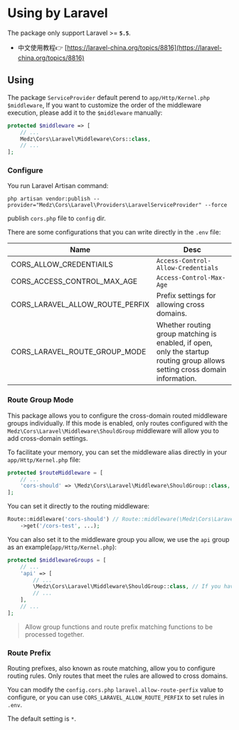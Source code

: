 # Using by Laravel

The package only support Laravel >= **`5.5`**.

- 中文使用教程👉 [https://laravel-china.org/topics/8816](https://laravel-china.org/topics/8816)

## Using

The package `ServiceProvider` default perend to `app/Http/Kernel.php` `$middleware`, If you want to customize the order of the middleware execution, please add it to the `$middleware` manually:


```php
protected $middleware => [
    // ...
    Medz\Cors\Laravel\Middleware\Cors::class,
    // ...
];
```

### Configure

You run Laravel Artisan command: 

```shell
php artisan vendor:publish --provider="Medz\Cors\Laravel\Providers\LaravelServiceProvider" --force
```

publish `cors.php` file to `config` dir.

There are some configurations that you can write directly in the `.env` file:

| Name | Desc |
|----|----|
| CORS_ALLOW_CREDENTIAILS | `Access-Control-Allow-Credentials` |
| CORS_ACCESS_CONTROL_MAX_AGE | `Access-Control-Max-Age` |
| CORS_LARAVEL_ALLOW_ROUTE_PERFIX | Prefix settings for allowing cross domains. |
| CORS_LARAVEL_ROUTE_GROUP_MODE | Whether routing group matching is enabled, if open, only the startup routing group allows setting cross domain information. |

### Route Group Mode

This package allows you to configure the cross-domain routed middleware groups individually. If this mode is enabled, only routes configured with the `Medz\Cors\Laravel\Middleware\ShouldGroup` middleware will allow you to add cross-domain settings.

To facilitate your memory, you can set the middleware alias directly in your `app/Http/Kernel.php` file:

```php
protected $routeMiddleware = [
    // ...
    'cors-should' => \Medz\Cors\Laravel\Middleware\ShouldGroup::class,
];
```

You can set it directly to the routing middleware:

```php
Route::middleware('cors-should') // Route::middleware(\Medz\Cors\Laravel\Middleware\ShouldGroup::class)
    ->get('/cors-test', ...);
```

You can also set it to the middleware group you allow, we use the `api` group as an example(`app/Http/Kernel.php`):


```php
protected $middlewareGroups = [
    // ...
    'api' => [
        // ...
        \Medz\Cors\Laravel\Middleware\ShouldGroup::class, // If you have aliased the middleware, you can write the middleware alias directly.
        // ...
    ],
    // ...
];
```

> Allow group functions and route prefix matching functions to be processed together.

### Route Prefix

Routing prefixes, also known as route matching, allow you to configure routing rules. Only routes that meet the rules are allowed to cross domains.

You can modify the `config.cors.php` `laravel.allow-route-perfix` value to configure, or you can use `CORS_LARAVEL_ALLOW_ROUTE_PERFIX` to set rules in `.env`.

The default setting is `*`.
